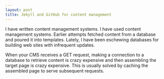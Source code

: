 ```yaml
---
layout: post
title: Jekyll and GitHub for content management
---
```


I have written content management systems. I have used content management systems. Earlier attempts fetched content from a database and poured it into templates. Lately, I have been eschewing databases for building web sites with infrequent updates.

When your CMS receives a GET request, making a connection to a database to retrieve content is crazy expensive and then assembling the target page is crazy expensive. This is usually solved by caching the assembled page to serve subsequent requests.
